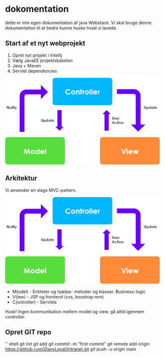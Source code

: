 # dokomentation
dette er min egen dokumentation af java Webstack.
Vi skal bruge denne dokumentation til at bedre kunne huske hvad vi lavede.

## Start af et nyt webprojekt

1. Opret nyt projekt i Intellij
2. Vælg JavaEE projektskabelon
3. Java + Maven
4. Servlet dependencies

![img.png](img/img.png)

## Arkitektur

Vi anvender en slags MVC-pattern.

![img_1.png](img/img_1.png)

- M(odel) - Entiteter og hjælpe- metoder og klasser. Business-logic
- V(iew) - JSP og frontend (css, boostrap mm)
- C(ontroller) - Servlets

Husk! Ingen kommunikation mellem model og view. gå altid igennem controller.


## Opret GIT repo
'' shell
git init
git add
git commit -m "first commit"
git remote add origin https://github.com/DanyLoyal/Intranet.git
git push -u origin main